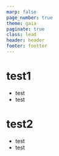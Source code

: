 ```yaml
---
marp: false
page_number: true
theme: gaia
paginate: true
class: lead
header: header
footer: footter
---
```

<!-- headingDivider: 1 -->

<!-- #　見出しの前にスライドページを自動的に分割 -->
# test1
- test
- test

# test2
- test
- test